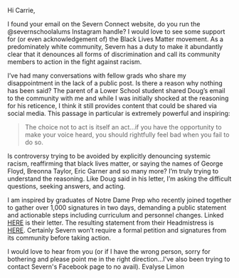 Hi Carrie,

I found your email on the Severn Connect website, do you run the @severnschoolalums Instagram handle? I would love to see some support for (or even acknowledgement of) the Black Lives Matter movement. As a predominately white community, Severn has a duty to make it abundantly clear that it denounces all forms of discrimination and call its community members to action in the fight against racism.

I’ve had many conversations with fellow grads who share my disappointment in the lack of a public post. Is there a reason why nothing has been said?
The parent of a Lower School student shared Doug’s email to the community with me and while I was initially shocked at the reasoning for his reticence, I think it still provides content that could be shared via social media. This passage in particular is extremely powerful and inspiring:

>The choice not to act is itself an act...if you have the opportunity to make your voice heard, you should rightfully feel bad when you fail to do so.

Is controversy trying to be avoided by explicitly denouncing systemic racism, reaffirming that black lives matter, or saying the names of George Floyd, Breonna Taylor, Eric Garner and so many more? I’m truly trying to understand the reasoning. Like Doug said in his letter, I’m asking the difficult questions, seeking answers, and acting.

I am inspired by graduates of Notre Dame Prep who recently joined together to gather over 1,000 signatures in two days, demanding a public statement and actionable steps including curriculum and personnel changes. Linked [HERE](https://docs.google.com/document/d/11etlLPt28NvDZ3NeDnYpQoyh-Wk9dsKiYG_N-rG6jl4/edit?fbclid=IwAR0o1_IZF-e_EzMht_CxAxSAT9Y3rzJm2ixeiW52RySN9Cqw5ZxZs6PnOCw) is their letter. The resulting statement from their Headmistress is [HERE](https://www.notredameprep.com/about-ndp/inclusivity-at-ndp?fbclid=IwAR0kW_3Ht2AVSI3XRshfSCrkeEUrg3u_WH4NQXVEmviS9TRtEM1Uh0ZtK4w). Certainly Severn won’t require a formal petition and signatures from its community before taking action.

I would love to hear from you (or if I have the wrong person, sorry for bothering and please point me in the right direction...I've also been trying to contact Severn's Facebook page to no avail).
Evalyse Limon